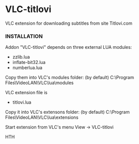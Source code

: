 # VLC-titlovi

VLC extension for downloading subtitles from site Titlovi.com

### INSTALLATION

Addon "VLC-titlovi" depends on three external LUA modules:
* zzlib.lua
* inflate-bit32.lua
* numberlua.lua

Copy them into VLC's modules folder:
(by default) C:\Program Files\VideoLAN\VLC\lua\modules

VLC extension file is
* titlovi.lua

Copy it into VLC's extensons folder:
(by default) C:\Program Files\VideoLAN\VLC\lua\extensions

Start extension from VLC's menu View -> VLC-titlovi

HTH